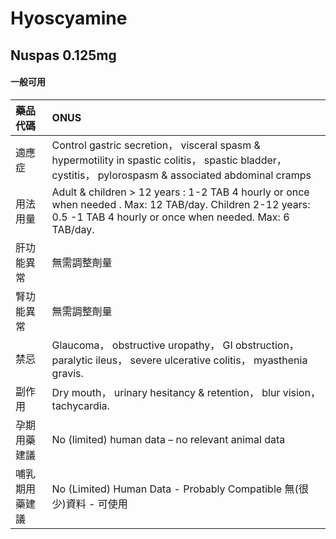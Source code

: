 # Hyoscyamine

## Nuspas 0.125mg

#### 一般可用

| 藥品代碼       | ONUS                                                                                                                                                                |
|:---------------|:--------------------------------------------------------------------------------------------------------------------------------------------------------------------|
| 適應症         | Control gastric secretion， visceral spasm & hypermotility in spastic colitis， spastic bladder， cystitis， pylorospasm & associated abdominal cramps              |
| 用法用量       | Adult & children > 12 years : 1-2 TAB 4 hourly or once when needed . Max: 12 TAB/day. Children 2-12 years: 0.5 -1 TAB 4 hourly or once when needed. Max: 6 TAB/day. |
| 肝功能異常     | 無需調整劑量                                                                                                                                                        |
| 腎功能異常     | 無需調整劑量                                                                                                                                                        |
| 禁忌           | Glaucoma， obstructive uropathy， GI obstruction， paralytic ileus， severe ulcerative colitis， myasthenia gravis.                                                 |
| 副作用         | Dry mouth， urinary hesitancy & retention， blur vision， tachycardia.                                                                                              |
| 孕期用藥建議   | No (limited) human data – no relevant animal data                                                                                                                   |
| 哺乳期用藥建議 | No (Limited) Human Data - Probably Compatible 無(很少)資料 - 可使用                                                                                                 |

